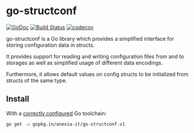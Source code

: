 go-structconf
===

[![GoDoc](https://godoc.org/gopkg.in/anexia-it/go-structconf.v1?status.svg)](https://godoc.org/github.com/anexia-it/go-structconf)
[![Build Status](https://travis-ci.org/anexia-it/go-structconf.svg?branch=v1)](https://travis-ci.org/anexia-it/go-structconf)
[![codecov](https://codecov.io/gh/anexia-it/go-structconf/branch/v1/graph/badge.svg)](https://codecov.io/gh/anexia-it/go-structconf)

go-structconf is a Go library which provides a simplified interface for
storing configuration data in structs.

It provides support for reading and writing configuration files from and to
storages as well as simplified usage of different data encodings.

Furthermore, it allows default values on config structs to be initialized
from structs of the same type.

## Install

With a [correctly configured](https://golang.org/doc/install#testing) Go toolchain:

```sh
go get -u gopkg.in/anexia-it/go-structconf.v1
```
